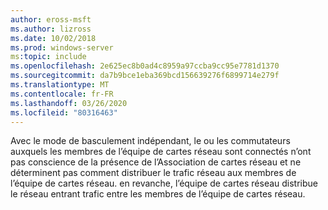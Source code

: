 ```yaml
---
author: eross-msft
ms.author: lizross
ms.date: 10/02/2018
ms.prod: windows-server
ms:topic: include
ms.openlocfilehash: 2e625ec8b0ad4c8959a97ccba9cc95e7781d1370
ms.sourcegitcommit: da7b9bce1eba369bcd156639276f6899714e279f
ms.translationtype: MT
ms.contentlocale: fr-FR
ms.lasthandoff: 03/26/2020
ms.locfileid: "80316463"
---
```

Avec le mode de basculement indépendant, le ou les commutateurs auxquels les membres de l’équipe de cartes réseau sont connectés n’ont pas conscience de la présence de l’Association de cartes réseau et ne déterminent pas comment distribuer le trafic réseau aux membres de l’équipe de cartes réseau. en revanche, l’équipe de cartes réseau distribue le réseau entrant trafic entre les membres de l’équipe de cartes réseau. 